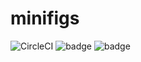 # minifigs

![CircleCI](https://circleci.com/gh/wikk2207/minifigs.svg?style=shield&circle-token=e39f21984751bb124683e98b8d9767b3cd1441ca)
![badge](https://img.shields.io/endpoint?url=https://gist.githubusercontent.com/wikk2207/0b893e77a446f764d9d9e90b7566647e/raw/lines-badge.json)
![badge](https://img.shields.io/endpoint?url=https://gist.githubusercontent.com/wikk2207/ff6b0a9c2533fb95012faa87fe9d4591/raw/44598f30f8b3b8e169dfdf74506a1921ff53e8b0/functions-badge.json)